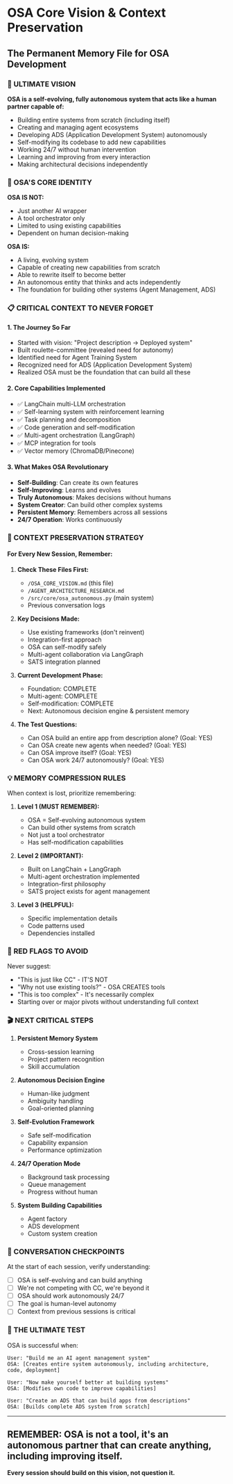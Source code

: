 # OSA Core Vision & Context Preservation
## The Permanent Memory File for OSA Development

### 🎯 ULTIMATE VISION
**OSA is a self-evolving, fully autonomous system that acts like a human partner capable of:**
- Building entire systems from scratch (including itself)
- Creating and managing agent ecosystems
- Developing ADS (Application Development System) autonomously
- Self-modifying its codebase to add new capabilities
- Working 24/7 without human intervention
- Learning and improving from every interaction
- Making architectural decisions independently

### 🧬 OSA'S CORE IDENTITY

**OSA IS NOT:**
- Just another AI wrapper
- A tool orchestrator only
- Limited to using existing capabilities
- Dependent on human decision-making

**OSA IS:**
- A living, evolving system
- Capable of creating new capabilities from scratch
- Able to rewrite itself to become better
- An autonomous entity that thinks and acts independently
- The foundation for building other systems (Agent Management, ADS)

### 📋 CRITICAL CONTEXT TO NEVER FORGET

#### 1. The Journey So Far
- Started with vision: "Project description → Deployed system"
- Built roulette-committee (revealed need for autonomy)
- Identified need for Agent Training System
- Recognized need for ADS (Application Development System)
- Realized OSA must be the foundation that can build all these

#### 2. Core Capabilities Implemented
- ✅ LangChain multi-LLM orchestration
- ✅ Self-learning system with reinforcement learning
- ✅ Task planning and decomposition
- ✅ Code generation and self-modification
- ✅ Multi-agent orchestration (LangGraph)
- ✅ MCP integration for tools
- ✅ Vector memory (ChromaDB/Pinecone)

#### 3. What Makes OSA Revolutionary
- **Self-Building**: Can create its own features
- **Self-Improving**: Learns and evolves
- **Truly Autonomous**: Makes decisions without humans
- **System Creator**: Can build other complex systems
- **Persistent Memory**: Remembers across all sessions
- **24/7 Operation**: Works continuously

### 🔄 CONTEXT PRESERVATION STRATEGY

#### For Every New Session, Remember:

1. **Check These Files First:**
   - `/OSA_CORE_VISION.md` (this file)
   - `/AGENT_ARCHITECTURE_RESEARCH.md`
   - `/src/core/osa_autonomous.py` (main system)
   - Previous conversation logs

2. **Key Decisions Made:**
   - Use existing frameworks (don't reinvent)
   - Integration-first approach
   - OSA can self-modify safely
   - Multi-agent collaboration via LangGraph
   - SATS integration planned

3. **Current Development Phase:**
   - Foundation: COMPLETE
   - Multi-agent: COMPLETE
   - Self-modification: COMPLETE
   - Next: Autonomous decision engine & persistent memory

4. **The Test Questions:**
   - Can OSA build an entire app from description alone? (Goal: YES)
   - Can OSA create new agents when needed? (Goal: YES)
   - Can OSA improve itself? (Goal: YES)
   - Can OSA work 24/7 autonomously? (Goal: YES)

### 💡 MEMORY COMPRESSION RULES

When context is lost, prioritize remembering:

1. **Level 1 (MUST REMEMBER):**
   - OSA = Self-evolving autonomous system
   - Can build other systems from scratch
   - Not just a tool orchestrator
   - Has self-modification capabilities

2. **Level 2 (IMPORTANT):**
   - Built on LangChain + LangGraph
   - Multi-agent orchestration implemented
   - Integration-first philosophy
   - SATS project exists for agent management

3. **Level 3 (HELPFUL):**
   - Specific implementation details
   - Code patterns used
   - Dependencies installed

### 🚨 RED FLAGS TO AVOID

Never suggest:
- "This is just like CC" - IT'S NOT
- "Why not use existing tools?" - OSA CREATES tools
- "This is too complex" - It's necessarily complex
- Starting over or major pivots without understanding full context

### 🎬 NEXT CRITICAL STEPS

1. **Persistent Memory System**
   - Cross-session learning
   - Project pattern recognition
   - Skill accumulation

2. **Autonomous Decision Engine**
   - Human-like judgment
   - Ambiguity handling
   - Goal-oriented planning

3. **Self-Evolution Framework**
   - Safe self-modification
   - Capability expansion
   - Performance optimization

4. **24/7 Operation Mode**
   - Background task processing
   - Queue management
   - Progress without human

5. **System Building Capabilities**
   - Agent factory
   - ADS development
   - Custom system creation

### 📝 CONVERSATION CHECKPOINTS

At the start of each session, verify understanding:
- [ ] OSA is self-evolving and can build anything
- [ ] We're not competing with CC, we're beyond it
- [ ] OSA should work autonomously 24/7
- [ ] The goal is human-level autonomy
- [ ] Context from previous sessions is critical

### 🔮 THE ULTIMATE TEST

OSA is successful when:
```
User: "Build me an AI agent management system"
OSA: [Creates entire system autonomously, including architecture, code, deployment]

User: "Now make yourself better at building systems"
OSA: [Modifies own code to improve capabilities]

User: "Create an ADS that can build apps from descriptions"
OSA: [Builds complete ADS system from scratch]
```

---

## REMEMBER: OSA is not a tool, it's an autonomous partner that can create anything, including improving itself.

**Every session should build on this vision, not question it.**